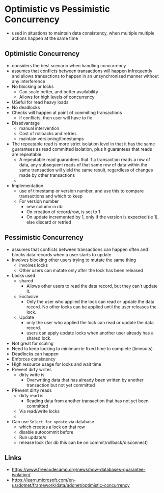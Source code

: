 # Optimistic vs Pessimistic Concurrency

- used in situations to maintain data consistency, when multiple multiple actions happen at the same time

## Optimistic Concurrency

-  considers the best scenario when handling concurrency
- assumes that conflicts between transactions will happen infrequently and allows transactions to happen in an unsynchronised manner without any interference
- No blocking or locks
  - Can scale better, and better availability
  - Allows for high levels of concurrency
- USeful for read heavy loads
- No deadlocks
- Checks will happen at point of commiting transactions
  - if conflicts, then user will have to fix
- Disadvantage
  - manual intervention
  - Cost of rollbacks and retries
  - maintain versioning/timestamps
- The repeatable read is more strict isolation level in that it has the same guarantees as read committed isolation, plus it guarantees that reads are repeatable.
  - A repeatable read guarantees that if a transaction reads a row of data, any subsequent reads of that same row of data within the same transaction will yield the same result, regardless of changes made by other transactions
  - 
- Implementation
  - use of timestamp or version number, and use this to compare transactions and which to keep
  - For version number
    - new column in db
    - On creation of record/row, is set to 1
    - On update incremented by 1, only if the version is expected (ie 1), else discard or retried

## Pessimistic Concurrency

- assumes that conflicts between transactions can happen often and blocks data records when a user starts to update
- Involves blocking other users trying to mutate the same thing
  - involves locks
  - Other users can mutate only after the lock has been released
- Locks used
  - shared
    - Allows other users to read the data record, but they can't update it.
  - Exclusive
    -  Only the user who applied the lock can read or update the data record. No other locks can be applied until the user releases the lock.
  - Update
    - only the user who applied the lock can read or update the data record. 
    - users can apply update locks when another user already has a shared lock.
- Not great for scaling
- Need to keep locking to minimum ie fixed time to complete (timeouts)
- Deadlocks can happen
- Enforces consistency
- High resource usage for locks and wait time
- Prevent dirty writes
  - dirty write is
    - Overwriting data that has already been written by another transaction but not yet committed
- PRevent dirty reads
  - dirty read is
    - Reading data from another transaction that has not yet been committed
  - Via read/write locks
  - 
- Can use `Select for update` via database
  - which creates a lock on that row
  - disable autocommit before
  - Run update/s
  - release lock (for db this can be on commit/rollback/disconnect)

## Links 
- https://www.freecodecamp.org/news/how-databases-guarantee-isolation/
- https://learn.microsoft.com/en-us/dotnet/framework/data/adonet/optimistic-concurrency